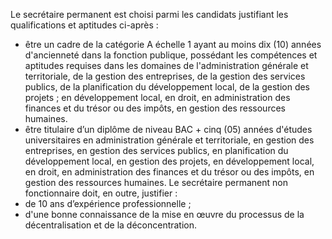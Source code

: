 Le secrétaire permanent est choisi parmi les candidats justifiant les qualifications et aptitudes ci-après :
- être un cadre de la catégorie A échelle 1 ayant au moins dix (10) années d'ancienneté dans la fonction publique, possédant les compétences et aptitudes requises dans les domaines de l'administration générale et territoriale, de la gestion des entreprises, de la gestion des services publics, de la planification du développement local, de la gestion des projets ; en développement local, en droit, en administration des finances et du trésor ou des impôts, en gestion des ressources humaines.
- être titulaire d’un diplôme de niveau BAC + cinq (05) années d'études universitaires en administration générale et territoriale, en gestion des entreprises, en gestion des services publics, en planification du développement local, en gestion des projets, en développement local, en droit, en administration des finances et du trésor ou des impôts, en gestion des ressources humaines.
Le secrétaire permanent non fonctionnaire doit, en outre, justifier :
- de 10 ans d’expérience professionnelle ;
- d'une bonne connaissance de la mise en œuvre du processus de la décentralisation et de la déconcentration.